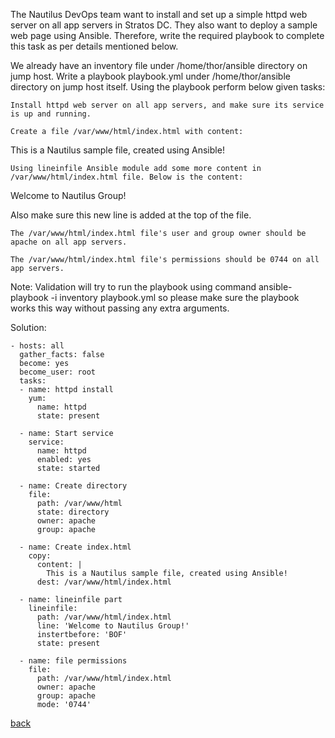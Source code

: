 The Nautilus DevOps team want to install and set up a simple httpd web server on all app servers in Stratos DC. They also want to deploy a sample web page using Ansible. Therefore, write the required playbook to complete this task as per details mentioned below.  

We already have an inventory file under /home/thor/ansible directory on jump host. Write a playbook playbook.yml under /home/thor/ansible directory on jump host itself. Using the playbook perform below given tasks:  

    Install httpd web server on all app servers, and make sure its service is up and running.  

    Create a file /var/www/html/index.html with content:  

This is a Nautilus sample file, created using Ansible!  

    Using lineinfile Ansible module add some more content in /var/www/html/index.html file. Below is the content:  

Welcome to Nautilus Group!  

Also make sure this new line is added at the top of the file.  

    The /var/www/html/index.html file's user and group owner should be apache on all app servers.  

    The /var/www/html/index.html file's permissions should be 0744 on all app servers.  

Note: Validation will try to run the playbook using command ansible-playbook -i inventory playbook.yml so please make sure the playbook works this way without passing any extra arguments.  

Solution:  
```
- hosts: all
  gather_facts: false
  become: yes
  become_user: root
  tasks:
  - name: httpd install
    yum:
      name: httpd
      state: present
    
  - name: Start service
    service:
      name: httpd
      enabled: yes
      state: started
      
  - name: Create directory
    file:
      path: /var/www/html
      state: directory
      owner: apache
      group: apache

  - name: Create index.html
    copy:
      content: |
        This is a Nautilus sample file, created using Ansible! 
      dest: /var/www/html/index.html
 
  - name: lineinfile part
    lineinfile:
      path: /var/www/html/index.html
      line: 'Welcome to Nautilus Group!'
      instertbefore: 'BOF'
      state: present

  - name: file permissions
    file:
      path: /var/www/html/index.html
      owner: apache
      group: apache
      mode: '0744' 

```
[back](https://github.com/MederD/Kodekloud-Engineer-Tasks)  